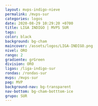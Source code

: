 ```yaml
---
layout: mvps-indigo-nieve
permalink: /mvps-sur
categories: logos
date: 2020-08-29 10:29:20 +0700
title: LIGA INDIGO | MVPS SUR
tags: 
color: black
background: bg-cham
maincover: /assets/logos/LIGA-INDIGO.png
nivel: ORO
rango: 2
gradiente: grGreen
division: ORO
ligas: /liga-indigo-sur
rondas: /rondas-sur
mvps: /mvps-sur
pag: MVP
background-nav: bg-transparent
nav-bottom: bg-cham-botttom-ice
grupo: SUR
---
```


